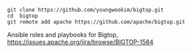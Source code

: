 ```
git clone https://github.com/youngwookim/bigtop.git
cd  bigtop
git remote add apache https://github.com/apache/bigtop.git

```

Ansible roles and playbooks for Bigtop, https://issues.apache.org/jira/browse/BIGTOP-1584